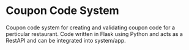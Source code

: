 # Coupon Code System
Coupon code system for creating and validating coupon code for a perticular restaurant.
Code written in Flask using Python and acts as a RestAPI and can be integrated into system/app.
